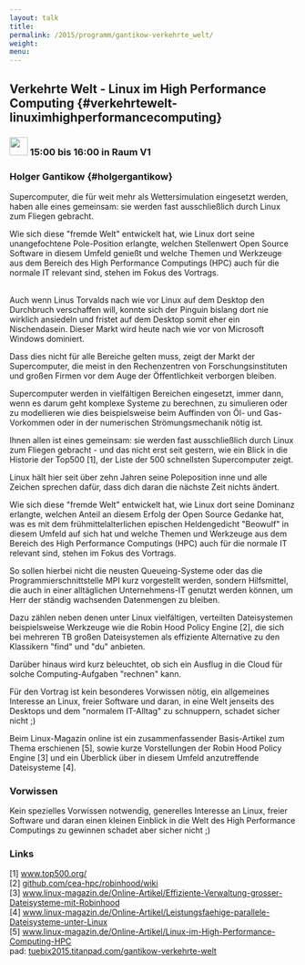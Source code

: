```yaml
---
layout: talk
title:
permalink: /2015/programm/gantikow-verkehrte_welt/
weight: 
menu:
---
```

## Verkehrte Welt - Linux im High Performance Computing {#verkehrtewelt-linuximhighperformancecomputing}

### <img height = "32" src="../../../images/talk.svg"> 15:00 bis 16:00 in Raum V1

### Holger Gantikow {#holgergantikow}

Supercomputer, die für weit mehr als Wettersimulation eingesetzt werden, haben alle eines gemeinsam: sie werden fast ausschließlich durch Linux zum Fliegen gebracht.

Wie sich diese "fremde Welt" entwickelt hat, wie Linux dort seine unangefochtene Pole-Position erlangte, welchen Stellenwert Open Source Software in diesem Umfeld genießt und welche Themen und Werkzeuge aus dem Bereich des High Performance Computings (HPC) auch für die normale IT relevant sind, stehen im Fokus des Vortrags.

\
Auch wenn Linus Torvalds nach wie vor Linux auf dem Desktop den Durchbruch verschaffen will, konnte sich der Pinguin bislang dort nie wirklich ansiedeln und fristet auf dem Desktop somit eher ein Nischendasein. Dieser Markt wird heute nach wie vor von Microsoft Windows dominiert.

Dass dies nicht für alle Bereiche gelten muss, zeigt der Markt der Supercomputer, die meist in den Rechenzentren von Forschungsinstituten und großen Firmen vor dem Auge der Öffentlichkeit verborgen bleiben.

Supercomputer werden in vielfältigen Bereichen eingesetzt, immer dann, wenn es darum geht komplexe Systeme zu berechnen, zu simulieren oder zu modellieren wie dies beispielsweise beim Auffinden von Öl- und Gas-Vorkommen oder in der numerischen Strömungsmechanik nötig ist.

Ihnen allen ist eines gemeinsam: sie werden fast ausschließlich durch Linux zum Fliegen gebracht - und das nicht erst seit gestern, wie ein Blick in die Historie der Top500 [1], der Liste der 500 schnellsten Supercomputer zeigt.

Linux hält hier seit über zehn Jahren seine Poleposition inne und alle Zeichen sprechen dafür, dass dich daran die nächste Zeit nichts ändert.

Wie sich diese "fremde Welt" entwickelt hat, wie Linux dort seine Dominanz erlangte, welchen Anteil an diesem Erfolg der Open Source Gedanke hat, was es mit dem frühmittelalterlichen epischen Heldengedicht "Beowulf" in diesem Umfeld auf sich hat und welche Themen und Werkzeuge aus dem Bereich des High Performance Computings (HPC) auch für die normale IT relevant sind, stehen im Fokus des Vortrags.

So sollen hierbei nicht die neusten Queueing-Systeme oder das die Programmierschnittstelle MPI kurz vorgestellt werden, sondern Hilfsmittel, die auch in einer alltäglichen Unternehmens-IT genutzt werden können, um Herr der ständig wachsenden Datenmengen zu bleiben.

Dazu zählen neben denen unter Linux vielfältigen, verteilten Dateisystemen beispielsweise Werkzeuge wie die Robin Hood Policy Engine [2], die sich bei mehreren TB großen Dateisystemen als effiziente Alternative zu den Klassikern "find" und "du" anbieten.

Darüber hinaus wird kurz beleuchtet, ob sich ein Ausflug in die Cloud für solche Computing-Aufgaben "rechnen" kann.

Für den Vortrag ist kein besonderes Vorwissen nötig, ein allgemeines Interesse an Linux, freier Software und daran, in eine Welt jenseits des Desktops und dem "normalem IT-Alltag" zu schnuppern, schadet sicher nicht ;)

Beim Linux-Magazin online ist ein zusammenfassender Basis-Artikel zum Thema erschienen [5], sowie kurze Vorstellungen der Robin Hood Policy Engine [3] und ein Überblick über in diesem Umfeld anzutreffende Dateisysteme [4].

### Vorwissen

Kein spezielles Vorwissen notwendig, generelles Interesse an Linux, freier Software und daran einen kleinen Einblick in die Welt des High Performance Computings zu gewinnen schadet aber sicher nicht ;)

### Links

[1] <a href="http://www.top500.org/" target="_blank">www.top500.org/</a><br />
[2] <a href="https://github.com/cea-hpc/robinhood/wiki" target="_blank">github.com/cea-hpc/robinhood/wiki</a><br />
[3] <a href="http://www.linux-magazin.de/Online-Artikel/Effiziente-Verwaltung-grosser-Dateisysteme-mit-Robinhood" target="_blank">www.linux-magazin.de/Online-Artikel/Effiziente-Verwaltung-grosser-Dateisysteme-mit-Robinhood</a><br />
[4] <a href="http://www.linux-magazin.de/Online-Artikel/Leistungsfaehige-parallele-Dateisysteme-unter-Linux" target="_blank">www.linux-magazin.de/Online-Artikel/Leistungsfaehige-parallele-Dateisysteme-unter-Linux</a><br />
[5] <a href="http://www.linux-magazin.de/Online-Artikel/Linux-im-High-Performance-Computing-HPC" target="_blank">www.linux-magazin.de/Online-Artikel/Linux-im-High-Performance-Computing-HPC</a><br/>
pad: <a href="https://tuebix2015.titanpad.com/gantikow-verkehrte-welt" target="_blank">tuebix2015.titanpad.com/gantikow-verkehrte-welt</a>
